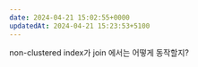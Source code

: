 ```yaml
---
date: 2024-04-21 15:02:55+0000
updatedAt: 2024-04-21 15:23:53+5100
---
```

non-clustered index가 join 에서는 어떻게 동작할지?